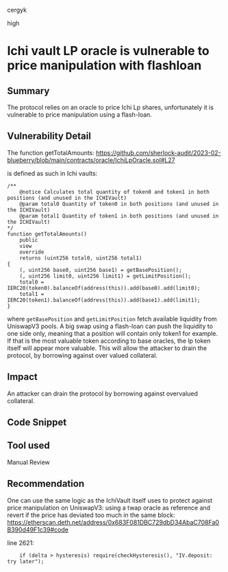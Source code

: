 cergyk

high

# Ichi vault LP oracle is vulnerable to price manipulation with flashloan

## Summary
The protocol relies on an oracle to price Ichi Lp shares, unfortunately it is vulnerable to price manipulation using a flash-loan.

## Vulnerability Detail
The function getTotalAmounts:
https://github.com/sherlock-audit/2023-02-blueberry/blob/main/contracts/oracle/IchiLpOracle.sol#L27

is defined as such in Ichi vaults:

```solidity
/**
    @notice Calculates total quantity of token0 and token1 in both positions (and unused in the ICHIVault)
    @param total0 Quantity of token0 in both positions (and unused in the ICHIVault)
    @param total1 Quantity of token1 in both positions (and unused in the ICHIVault)
*/
function getTotalAmounts()
    public
    view
    override
    returns (uint256 total0, uint256 total1)
{
    (, uint256 base0, uint256 base1) = getBasePosition();
    (, uint256 limit0, uint256 limit1) = getLimitPosition();
    total0 = IERC20(token0).balanceOf(address(this)).add(base0).add(limit0);
    total1 = IERC20(token1).balanceOf(address(this)).add(base1).add(limit1);
}
```

where `getBasePosition` and `getLimitPosition` fetch available liquidity from UniswapV3 pools. 
A big swap using a flash-loan can push the liquidity to one side only, meaning that a position will contain only token1 for example. If that is the most valuable token according to base oracles, the lp token itself will appear more valuable. 
This will allow the attacker to drain the protocol, by borrowing against over valued collateral.


## Impact
An attacker can drain the protocol by borrowing against overvalued collateral.

## Code Snippet

## Tool used

Manual Review

## Recommendation
One can use the same logic as the IchiVault itself uses to protect against price manipulation on UniswapV3: using a twap oracle as reference and revert if the price has deviated too much in the same block:
https://etherscan.deth.net/address/0x683F081DBC729dbD34AbaC708Fa0B390d49F1c39#code

line 2621:
```solidity
    if (delta > hysteresis) require(checkHysteresis(), "IV.deposit: try later");
```